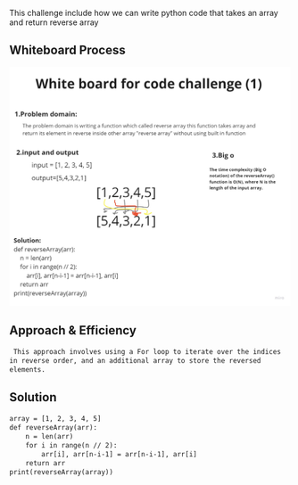 This challenge include how we can write python code that takes an array and return reverse array

## Whiteboard Process
![Whiteboard](../assests/Untitled%20(7).jpg)

## Approach & Efficiency
```
 This approach involves using a For loop to iterate over the indices in reverse order, and an additional array to store the reversed elements.
```
## Solution
```
array = [1, 2, 3, 4, 5]
def reverseArray(arr):
    n = len(arr)
    for i in range(n // 2):
        arr[i], arr[n-i-1] = arr[n-i-1], arr[i]
    return arr
print(reverseArray(array))
```
